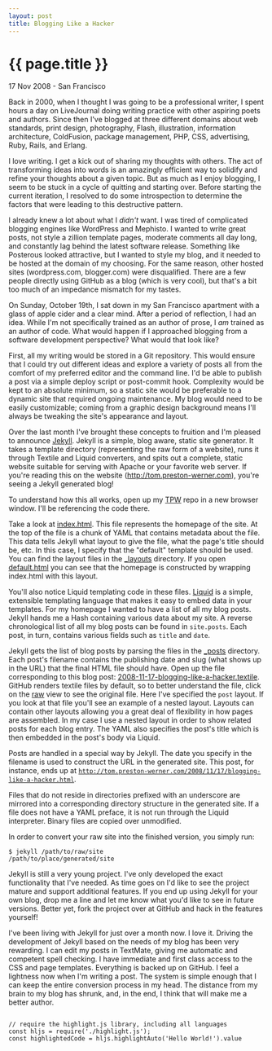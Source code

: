 ```yaml
---
layout: post
title: Blogging Like a Hacker
---
```


{{ page.title }}
================

<p class="meta">17 Nov 2008 - San Francisco</p>

Back in 2000, when I thought I was going to be a professional writer, I spent
hours a day on LiveJournal doing writing practice with other aspiring poets and
authors. Since then I've blogged at three different domains about web standards,
print design, photography, Flash, illustration, information architecture,
ColdFusion, package management, PHP, CSS, advertising, Ruby, Rails, and Erlang.

I love writing. I get a kick out of sharing my thoughts with others. The act of
transforming ideas into words is an amazingly efficient way to solidify and
refine your thoughts about a given topic. But as much as I enjoy blogging, I
seem to be stuck in a cycle of quitting and starting over. Before starting the
current iteration, I resolved to do some introspection to determine the factors
that were leading to this destructive pattern.

I already knew a lot about what I *didn't* want. I was tired of complicated
blogging engines like WordPress and Mephisto. I wanted to write great posts, not
style a zillion template pages, moderate comments all day long, and constantly
lag behind the latest software release. Something like Posterous looked
attractive, but I wanted to style my blog, and it needed to be hosted at the
domain of my choosing. For the same reason, other hosted sites (wordpress.com,
blogger.com) were disqualified. There are a few people directly using GitHub as
a blog (which is very cool), but that's a bit too much of an impedance mismatch
for my tastes.

On Sunday, October 19th, I sat down in my San Francisco apartment with a glass
of apple cider and a clear mind. After a period of reflection, I had an idea.
While I'm not specifically trained as an author of prose, I *am* trained as an
author of code. What would happen if I approached blogging from a software
development perspective? What would that look like?

First, all my writing would be stored in a Git repository. This would ensure
that I could try out different ideas and explore a variety of posts all from the
comfort of my preferred editor and the command line. I'd be able to publish a
post via a simple deploy script or post-commit hook. Complexity would be kept to
an absolute minimum, so a static site would be preferable to a dynamic site that
required ongoing maintenance. My blog would need to be easily customizable;
coming from a graphic design background means I'll always be tweaking the site's
appearance and layout.

Over the last month I've brought these concepts to fruition and I'm pleased to
announce [Jekyll](http://github.com/mojombo/jekyll). Jekyll is a simple, blog
aware, static site generator. It takes a template directory (representing the
raw form of a website), runs it through Textile and Liquid converters, and spits
out a complete, static website suitable for serving with Apache or your favorite
web server. If you're reading this on the website
(http://tom.preston-werner.com), you're seeing a Jekyll generated blog!

To understand how this all works, open up my [TPW](http://github.com/mojombo/tpw)
repo in a new browser window. I'll be referencing the code there.

Take a look at
[index.html](http://github.com/mojombo/tpw/tree/master/index.html). This file
represents the homepage of the site. At the top of the file is a chunk of YAML
that contains metadata about the file. This data tells Jekyll what layout to
give the file, what the page's title should be, etc. In this case, I specify
that the "default" template should be used. You can find the layout files in the
[_layouts](http://github.com/mojombo/tpw/tree/master/_layouts) directory. If you
open
[default.html](http://github.com/mojombo/tpw/tree/master/_layouts/default.html)
you can see that the homepage is constructed by wrapping index.html with this
layout.

You'll also notice Liquid templating code in these files.
[Liquid](http://www.liquidmarkup.org/) is a simple, extensible templating
language that makes it easy to embed data in your templates. For my homepage I
wanted to have a list of all my blog posts. Jekyll hands me a Hash containing
various data about my site. A reverse chronological list of all my blog posts
can be found in <code>site.posts</code>. Each post, in turn, contains various
fields such as <code>title</code> and <code>date</code>.

Jekyll gets the list of blog posts by parsing the files in the
[_posts](http://github.com/mojombo/tpw/tree/master/_posts) directory. Each post's
filename contains the publishing date and slug (what shows up in the URL) that
the final HTML file should have. Open up the file corresponding to this blog
post:
[2008-11-17-blogging-like-a-hacker.textile](http://github.com/mojombo/tpw/tree/master/_posts/2008-11-17-blogging-like-a-hacker.textile).
GitHub renders textile files by default, so to better understand the file, click
on the
[raw](http://github.com/mojombo/tpw/tree/master/_posts/2008-11-17-blogging-like-a-hacker.textile?raw=true)
view to see the original file. Here I've specified the <code>post</code> layout.
If you look at that file you'll see an example of a nested layout. Layouts can
contain other layouts allowing you a great deal of flexibility in how pages are
assembled. In my case I use a nested layout in order to show related posts for
each blog entry. The YAML also specifies the post's title which is then embedded
in the post's body via Liquid.

Posts are handled in a special way by Jekyll. The date you specify in the
filename is used to construct the URL in the generated site. This post, for
instance, ends up at
<code>http://tom.preston-werner.com/2008/11/17/blogging-like-a-hacker.html</code>.

Files that do not reside in directories prefixed with an underscore are mirrored
into a corresponding directory structure in the generated site. If a file does
not have a YAML preface, it is not run through the Liquid interpreter. Binary
files are copied over unmodified.

In order to convert your raw site into the finished version, you simply run:

<pre><code>$ jekyll /path/to/raw/site
/path/to/place/generated/site</code></pre>

Jekyll is still a very young project. I've only developed the exact
functionality that I've needed. As time goes on I'd like to see the project
mature and support additional features. If you end up using Jekyll for your own
blog, drop me a line and let me know what you'd like to see in future versions.
Better yet, fork the project over at GitHub and hack in the features yourself!

I've been living with Jekyll for just over a month now. I love it. Driving the
development of Jekyll based on the needs of my blog has been very rewarding. I
can edit my posts in TextMate, giving me automatic and competent spell checking.
I have immediate and first class access to the CSS and page templates.
Everything is backed up on GitHub. I feel a lightness now when I'm writing a
post. The system is simple enough that I can keep the entire conversion process
in my head. The distance from my brain to my blog has shrunk, and, in the end, I
think that will make me a better author.

<pre><code>
// require the highlight.js library, including all languages
const hljs = require('./highlight.js');
const highlightedCode = hljs.highlightAuto('<span>Hello World!</span>').value
</code></pre>
